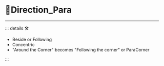 # 🔻<via>Direction_Para</via>

---

<!-- =================================================== -->
<!-- =================================================== -->
<!-- =================================================== -->
<!-- =================================================== -->
<!-- =================================================== -->
::: details 🛠

- Beside or Following
- Concentric
- "Around the Corner" becomes "Following the corner" or ParaCorner

:::
